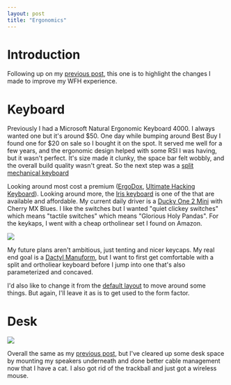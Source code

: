```yaml
---
layout: post
title: "Ergonomics"
---
```


# Introduction

Following up on my [previous post]({{site.baseurl}}/2020-08-01-my-set-up.html), this one is to highlight the changes I made to improve my WFH experience.

# Keyboard

Previously I had a Microsoft Natural Ergonomic Keyboard 4000. I always wanted one but it's around $50. One day while bumping around Best Buy I found one for $20 on sale so I bought it on the spot. It served me well for a few years, and the ergonomic design helped with some RSI I was having, but it wasn't perfect. It's size made it clunky, the space bar felt wobbly, and the overall build quality wasn't great. So the next step was a [split mechanical keyboard](https://github.com/diimdeep/awesome-split-keyboards)

Looking around most cost a premium ([ErgoDox](https://ergodox-ez.com/), [Ultimate Hacking Keyboard](https://ultimatehackingkeyboard.com/)). Looking around more, the [Iris keyboard](https://keeb.io/collections/iris-split-ergonomic-keyboard) is one of the that are available and affordable. My current daily driver is a [Ducky One 2 Mini](https://www.duckychannel.com.tw/en/Ducky-One2-Mini-Pure-White-RGB) with Cherry MX Blues. I like the switches but I wanted "quiet clickey switches" which means "tactile switches" which means "Glorious Holy Pandas". For the keykaps, I went with a cheap ortholinear set I found on Amazon.

![]({{site.baseurl}}/assets/2021-11-01-ergonomics/keeb.jpg)

My future plans aren't ambitious, just tenting and nicer keycaps. My real end goal is a [Dactyl Manuform](https://github.com/abstracthat/dactyl-manuform), but I want to first get comfortable with a split and ortholiear keyboard before I jump into one that's also parameterized and concaved.

I'd also like to change it from the [default layout](https://docs.keeb.io/assets/files/keymap_Iris_rev5-d4bcf1f19bc0d06c9bd96e9bd73efbd0.pdf) to move around some things. But again, I'll leave it as is to get used to the form factor. 

# Desk

![]({{site.baseurl}}/assets/2021-11-01-ergonomics/desk.jpg)

Overall the same as my [previous post]({{site.baseurl}}/2020/08/01/my-set-up.html), but I've cleared up some desk space by mounting my speakers underneath and done better cable management now that I have a cat. I also got rid of the trackball and just got a wireless mouse.